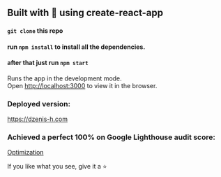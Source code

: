## Built with 💙 using create-react-app

#### `git clone` this repo

#### run `npm install` to install all the dependencies.

#### after that just run `npm start`

Runs the app in the development mode.<br>
Open [http://localhost:3000](http://localhost:3000) to view it in the browser.

### Deployed version:

https://dzenis-h.com

### Achieved a perfect 100% on Google Lighthouse audit score:

[Optimization](https://www.dropbox.com/s/zg2vgwydj5fi3hv/100%25.png?dl=0)


If you like what you see, give it a ⭐

